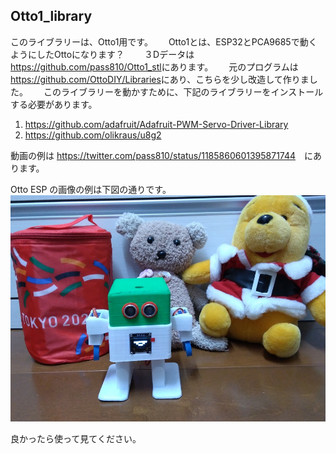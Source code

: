 ## Otto1_library

このライブラリーは、Otto1用です。　　
Otto1とは、ESP32とPCA9685で動くようにしたOttoになります？　　
３Dデータは<https://github.com/pass810/Otto1_stl>にあります。　　
元のプログラムは<https://github.com/OttoDIY/Libraries>にあり、こちらを少し改造して作りました。　　
このライブラリーを動かすために、下記のライブラリーをインストールする必要があります。　　

1. <https://github.com/adafruit/Adafruit-PWM-Servo-Driver-Library>
2. <https://github.com/olikraus/u8g2>  

動画の例は <https://twitter.com/pass810/status/1185860601395871744>　にあります。  

Otto ESP の画像の例は下図の通りです。　　
![Alt text](https://github.com/pass810/Otto1_library/blob/master/Otto1_img.jpg)

良かったら使って見てください。

